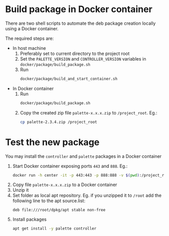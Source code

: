 # Build package in Docker container

There are two shell scripts to automate the deb package creation locally using a Docker container.

The required steps are:

- In host machine
    1. Preferably set to current directory to the project root
    1. Set the `PALETTE_VERSION` and `CONTROLLER_VERSION` variables in `docker/package/build_package.sh`
    1. Run
        ```bash
        docker/package/build_and_start_container.sh
        ```
- In Docker container
    1. Run
        ```bash
        docker/package/build_package.sh
        ```
    1. Copy the created zip file `palette-x.x.x.zip` to `/project_root`. Eg.:
        ```bash
        cp palette-2.3.4.zip /project_root
        ```

# Test the new package

You may install the `controller` and `palette` packages in a Docker container

1. Start Docker container exposing ports `443` and `888`. Eg.:
    ```bash
    docker run -h center -it -p 443:443 -p 888:888 -v $(pwd):/project_root ubuntu:14.04
    ```
1. Copy file `palette-x.x.x.zip` to a Docker container
1. Unzip it
1. Set folder as local apt repository. Eg. if you unzipped it to `/root` add the following line to the apt source.list:
    ```
    deb file:///root/dpkg/apt stable non-free
    ```
1. Install packages
    ```bash
    apt get install -y palette controller
    ```
